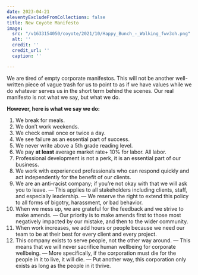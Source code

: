 ```yaml
---
date: 2023-04-21
eleventyExcludeFromCollections: false
title: New Coyote Manifesto
image:
  src: "/v1633154050/coyote/2021/10/Happy_Bunch_-_Walking_fwv3oh.png"
  alt: ''
  credit: ''
  credit_url: ''
  caption: ''

---
```

We are tired of empty corporate manifestos. This will not be another well-written piece of vague trash for us to point to as if we have values while we do whatever serves us in the short term behind the scenes. Our real manifesto is not what we say, but what we do.

**However, here is what we say we do:**

 1. We break for meals.
 2. We don’t work weekends.
 3. We check email once or twice a day.
 4. We see failure as an essential part of success.
 5. We never write above a 5th grade reading level.
 6. We pay **at least** average market rate+ 10% for labor. All labor.
 7. Professional development is not a perk, it is an essential part of our business.
 8. We work with experienced professionals who can respond quickly and act independently for the benefit of our clients.
 9. We are an anti-racist company; if you’re not okay with that we will ask you to leave.
    — This applies to all stakeholders including clients, staff, and especially leadership.
    — We reserve the right to extend this policy to all forms of bigotry, harassment, or bad behavior.
10. When we mess up, we are grateful for the feedback and we strive to make amends.
    — Our priority is to make amends first to those most negatively impacted by our mistake, and then to the wider community.
11. When work increases, we add hours or people because we need our team to be at their best for every client and every project.
12. This company exists to serve people, not the other way around.
    — This means that we will never sacrifice human wellbeing for corporate wellbeing.
    — More specifically, if the corporation must die for the people in it to live, it will die.
    — Put another way, this corporation only exists as long as the people in it thrive.
